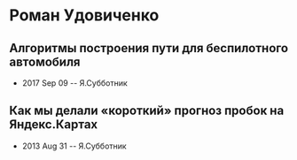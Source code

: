 # Роман Удовиченко

## Алгоритмы построения пути для беспилотного автомобиля
- 2017 Sep 09 -- Я.Субботник    
## Как мы делали «короткий» прогноз пробок на Яндекс.Картах
- 2013 Aug 31 -- Я.Субботник    
